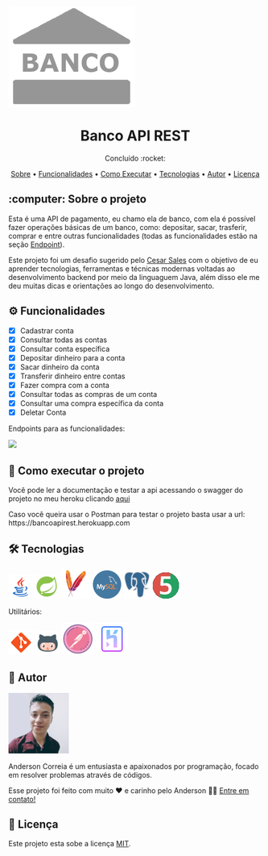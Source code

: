 <img src="Midia/Banner.png" alt="Banner do projeto" align="center">

<h1 align="center">Banco API REST</h1>
<p align="center">Concluído :rocket: </p>
<p align="center">
  <a href="#Sobre">Sobre</a> •
  <a href="#Funcionalidades">Funcionalidades</a> •
  <a href="#Executar">Como Executar</a> •
  <a href="#Tecnologias">Tecnologias</a> •
  <a href="#Autor">Autor</a> •
  <a href="#Licenca">Licença</a>
</p>

<h2 id="Sobre">:computer: Sobre o projeto</h2>
<p>
Esta é uma API de pagamento, eu chamo ela de banco, com ela é possível fazer operações básicas de um banco, como: depositar, sacar, trasferir, comprar e entre outras funcionalidades (todas as funcionalidades estão na seção <a href="#endpoints">Endpoint</a>). 
</p>
<p>
Este projeto foi um desafio sugerido pelo <a href="https://www.linkedin.com/in/cesar-sales/">Cesar Sales</a> com o objetivo de eu aprender tecnologias, ferramentas e técnicas modernas voltadas ao desenvolvimento backend por meio da linguaguem Java, além disso ele me deu muitas dicas e orientações ao longo do desenvolvimento.
</p>

<h2 id="Funcionalidades">⚙️ Funcionalidades</h2>

  - [x] Cadastrar conta
  - [x] Consultar todas as contas
  - [x] Consultar conta específica
  - [x] Depositar dinheiro para a conta
  - [x] Sacar dinheiro da conta
  - [x] Transferir dinheiro entre contas
  - [x] Fazer compra com a conta
  - [x] Consultar todas as compras de um conta
  - [x] Consultar uma compra específica da conta 
  - [x] Deletar Conta

<p>Endpoints para as funcionalidades: </p>
<img src="Midia/EndPoints.png">

<h2 id="Executar">🚀 Como executar o projeto</h2>
<p>Você pode ler a documentação e testar a api acessando o swagger do projeto no meu heroku clicando <a href="https://bancoapirest.herokuapp.com/swagger-ui.html#/Conta">aqui</a></p>
<p>Caso você queira usar o Postman para testar o projeto basta usar a url: https://bancoapirest.herokuapp.com</p>

<h2 id="Tecnologias">🛠 Tecnologias</h2>

<a href="https://www.java.com/pt-BR/"><img src="Midia/ferramentas/Java.png" alt="Java" title="Java"></a>
<a href="https://start.spring.io/"><img src="Midia/ferramentas/Spring Boot.png" alt="Spring" title="Spring"></a>
<a href="https://maven.apache.org/"><img src="Midia/ferramentas/Maven.png" alt="Maven" title="Maven"></a>
<a href="https://www.mysql.com/"><img src="Midia/ferramentas/MySQL.png" alt="MySQL" title="MySQL"></a>
<a href="https://www.postgresql.org/"><img src="Midia/ferramentas/PostgreSQL.png" alt="PostgreSQL" title="PostgreSQL"></a>
<a href="https://junit.org/junit5/"><img src="Midia/ferramentas/Junit.png" alt="Junit" title="Junit"></a>

<p>Utilitários:</p>
<a href="https://git-scm.com/"><img src="Midia/ferramentas/Git.png" alt="Git" title="Git"></a>
<a href="https://github.com/"><img src="Midia/ferramentas/GitHub.png" alt="GitHub" title="GitHub"></a>
<a href="https://www.postman.com/"><img src="Midia/ferramentas/Postman.png" alt="Postman" title="Postman"></a>
<a href="https://dashboard.heroku.com/"><img src="Midia/ferramentas/Heroku.png" alt="Heroku" title="Heroku"></a>


<h2 id="Autor">🦸 Autor</h2>

<img src="Midia/Anderson.png" alt="Foto do Anderson">
<p>
Anderson Correia é um entusiasta e apaixonados por programação, focado em resolver problemas através de códigos.
</p>
<p>Esse projeto foi feito com muito ❤️ e carinho pelo Anderson 👋🏽 <a href="https://www.linkedin.com/in/anderson-correia/">Entre em contato!</a></p>

<h2 id="Licenca">📝 Licença</h2>

<p>Este projeto esta sobe a licença <a href="https://github.com/Anderson815/Banco_-_API_REST/blob/21319def9a25cc7482ffdfaba6b95a8bc2a1fe2d/LICENSE">MIT</a>.</p>
